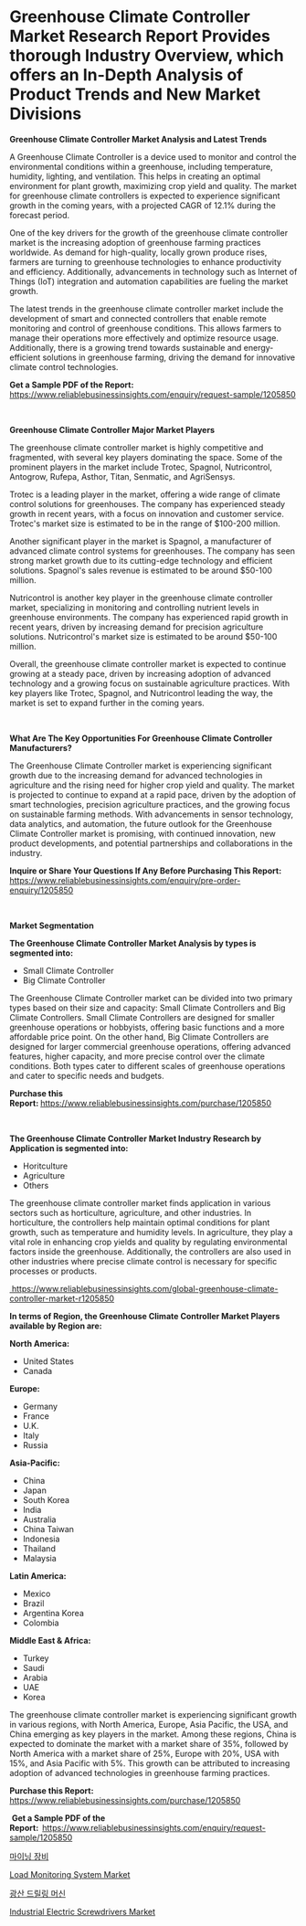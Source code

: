 <p><h1>Greenhouse Climate Controller Market Research Report Provides thorough Industry Overview, which offers an In-Depth Analysis of Product Trends and New Market Divisions</h1></p><p><strong>Greenhouse Climate Controller Market Analysis and Latest Trends</strong></p>
<p><p>A Greenhouse Climate Controller is a device used to monitor and control the environmental conditions within a greenhouse, including temperature, humidity, lighting, and ventilation. This helps in creating an optimal environment for plant growth, maximizing crop yield and quality. The market for greenhouse climate controllers is expected to experience significant growth in the coming years, with a projected CAGR of 12.1% during the forecast period.</p><p>One of the key drivers for the growth of the greenhouse climate controller market is the increasing adoption of greenhouse farming practices worldwide. As demand for high-quality, locally grown produce rises, farmers are turning to greenhouse technologies to enhance productivity and efficiency. Additionally, advancements in technology such as Internet of Things (IoT) integration and automation capabilities are fueling the market growth.</p><p>The latest trends in the greenhouse climate controller market include the development of smart and connected controllers that enable remote monitoring and control of greenhouse conditions. This allows farmers to manage their operations more effectively and optimize resource usage. Additionally, there is a growing trend towards sustainable and energy-efficient solutions in greenhouse farming, driving the demand for innovative climate control technologies.</p></p>
<p><strong>Get a Sample PDF of the Report:&nbsp;</strong> <a href="https://www.reliablebusinessinsights.com/enquiry/request-sample/1205850">https://www.reliablebusinessinsights.com/enquiry/request-sample/1205850</a></p>
<p>&nbsp;</p>
<p><strong>Greenhouse Climate Controller Major Market Players</strong></p>
<p><p>The greenhouse climate controller market is highly competitive and fragmented, with several key players dominating the space. Some of the prominent players in the market include Trotec, Spagnol, Nutricontrol, Antogrow, Rufepa, Asthor, Titan, Senmatic, and AgriSensys.</p><p>Trotec is a leading player in the market, offering a wide range of climate control solutions for greenhouses. The company has experienced steady growth in recent years, with a focus on innovation and customer service. Trotec's market size is estimated to be in the range of $100-200 million.</p><p>Another significant player in the market is Spagnol, a manufacturer of advanced climate control systems for greenhouses. The company has seen strong market growth due to its cutting-edge technology and efficient solutions. Spagnol's sales revenue is estimated to be around $50-100 million.</p><p>Nutricontrol is another key player in the greenhouse climate controller market, specializing in monitoring and controlling nutrient levels in greenhouse environments. The company has experienced rapid growth in recent years, driven by increasing demand for precision agriculture solutions. Nutricontrol's market size is estimated to be around $50-100 million.</p><p>Overall, the greenhouse climate controller market is expected to continue growing at a steady pace, driven by increasing adoption of advanced technology and a growing focus on sustainable agriculture practices. With key players like Trotec, Spagnol, and Nutricontrol leading the way, the market is set to expand further in the coming years.</p></p>
<p>&nbsp;</p>
<p><strong>What Are The Key Opportunities For Greenhouse Climate Controller Manufacturers?</strong></p>
<p><p>The Greenhouse Climate Controller market is experiencing significant growth due to the increasing demand for advanced technologies in agriculture and the rising need for higher crop yield and quality. The market is projected to continue to expand at a rapid pace, driven by the adoption of smart technologies, precision agriculture practices, and the growing focus on sustainable farming methods. With advancements in sensor technology, data analytics, and automation, the future outlook for the Greenhouse Climate Controller market is promising, with continued innovation, new product developments, and potential partnerships and collaborations in the industry.</p></p>
<p><strong>Inquire or Share Your Questions If Any Before Purchasing This Report:</strong> <a href="https://www.reliablebusinessinsights.com/enquiry/pre-order-enquiry/1205850">https://www.reliablebusinessinsights.com/enquiry/pre-order-enquiry/1205850</a></p>
<p>&nbsp;</p>
<p><strong>Market Segmentation</strong></p>
<p><strong>The Greenhouse Climate Controller Market Analysis by types is segmented into:</strong></p>
<p><ul><li>Small Climate Controller</li><li>Big Climate Controller</li></ul></p>
<p><p>The Greenhouse Climate Controller market can be divided into two primary types based on their size and capacity: Small Climate Controllers and Big Climate Controllers. Small Climate Controllers are designed for smaller greenhouse operations or hobbyists, offering basic functions and a more affordable price point. On the other hand, Big Climate Controllers are designed for larger commercial greenhouse operations, offering advanced features, higher capacity, and more precise control over the climate conditions. Both types cater to different scales of greenhouse operations and cater to specific needs and budgets.</p></p>
<p><strong>Purchase this Report:&nbsp;</strong><a href="https://www.reliablebusinessinsights.com/purchase/1205850">https://www.reliablebusinessinsights.com/purchase/1205850</a></p>
<p>&nbsp;</p>
<p><strong>The Greenhouse Climate Controller Market Industry Research by Application is segmented into:</strong></p>
<p><ul><li>Horitculture</li><li>Agriculture</li><li>Others</li></ul></p>
<p><p>The greenhouse climate controller market finds application in various sectors such as horticulture, agriculture, and other industries. In horticulture, the controllers help maintain optimal conditions for plant growth, such as temperature and humidity levels. In agriculture, they play a vital role in enhancing crop yields and quality by regulating environmental factors inside the greenhouse. Additionally, the controllers are also used in other industries where precise climate control is necessary for specific processes or products.</p></p>
<p><a href="https://www.reliablebusinessinsights.com/global-greenhouse-climate-controller-market-r1205850">&nbsp;https://www.reliablebusinessinsights.com/global-greenhouse-climate-controller-market-r1205850</a></p>
<p><strong>In terms of Region, the Greenhouse Climate Controller Market Players available by Region are:</strong></p>
<p>
    <p> <strong> North America: </strong>
        <ul>
            <li>United States</li>
            <li>Canada</li>
        </ul>
        </p> 
    <p> <strong> Europe: </strong>
        <ul>
            <li>Germany</li>
            <li>France</li>
            <li>U.K.</li>
            <li>Italy</li>
            <li>Russia</li>
        </ul>
        </p> 
    <p> <strong> Asia-Pacific: </strong>
        <ul>
            <li>China</li>
            <li>Japan</li>
            <li>South Korea</li>
            <li>India</li>
            <li>Australia</li>
            <li>China Taiwan</li>
            <li>Indonesia</li>
            <li>Thailand</li>
            <li>Malaysia</li>
        </ul>
        </p> 
    <p> <strong> Latin America: </strong>
        <ul>
            <li>Mexico</li>
            <li>Brazil</li>
            <li>Argentina Korea</li>
            <li>Colombia</li>
        </ul>
        </p> 
    <p> <strong> Middle East & Africa: </strong>
        <ul>
            <li>Turkey</li>
            <li>Saudi</li>
            <li>Arabia</li>
            <li>UAE</li>
            <li>Korea</li>
        </ul>
    </p>
    </p>
<p><p>The greenhouse climate controller market is experiencing significant growth in various regions, with North America, Europe, Asia Pacific, the USA, and China emerging as key players in the market. Among these regions, China is expected to dominate the market with a market share of 35%, followed by North America with a market share of 25%, Europe with 20%, USA with 15%, and Asia Pacific with 5%. This growth can be attributed to increasing adoption of advanced technologies in greenhouse farming practices.</p></p>
<p><strong>Purchase this Report: </strong><a href="https://www.reliablebusinessinsights.com/purchase/1205850">https://www.reliablebusinessinsights.com/purchase/1205850</a></p>
<p>&nbsp;<strong>Get a Sample PDF of the Report:&nbsp;&nbsp;</strong><a href="https://www.reliablebusinessinsights.com/enquiry/request-sample/1205850">https://www.reliablebusinessinsights.com/enquiry/request-sample/1205850</a></p>
<p><strong></strong></p>
<p><p><a href="https://github.com/victorsharp87978/Market-Research-Report-List-1/blob/main/8388006167459.md">마이닝 장비</a></p><p><a href="https://github.com/sifatuddin25/Market-Research-Report-List-1/blob/main/load-monitoring-system-market.md">Load Monitoring System Market</a></p><p><a href="https://github.com/hasanrajibul387/Market-Research-Report-List-1/blob/main/4629660167460.md">광산 드릴링 머신</a></p><p><a href="https://github.com/wrwgzwbr35/Market-Research-Report-List-1/blob/main/industrial-electric-screwdrivers-market.md">Industrial Electric Screwdrivers Market</a></p></p>